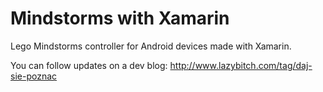 # Mindstorms with Xamarin

Lego Mindstorms controller for Android devices made with Xamarin.

You can follow updates on a dev blog: http://www.lazybitch.com/tag/daj-sie-poznac
